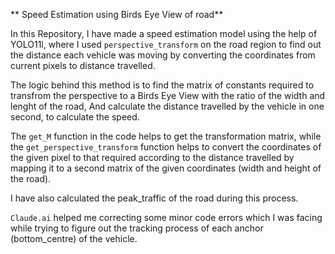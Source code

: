 ** Speed Estimation using Birds Eye View of road**

In this Repository, I have made a speed estimation model using the help of YOLO11l, where I used `perspective_transform` on the road region to find out the distance each vehicle was moving by converting the coordinates from current pixels to distance travelled.

The logic behind this method is to find the matrix of constants required to transfrom the perspective to a Birds Eye View with the ratio of the width and lenght of the road, And calculate the distance travelled by the vehicle in one second, to calculate the speed.

The `get_M` function in the code helps to get the transformation matrix, while the `get_perspective_transform` function helps to convert the coordinates of the given pixel to that required according to the distance travelled by mapping it to a second matrix of the given coordinates (width and height of the road).

I have also calculated the peak_traffic of the road during this process.

`Claude.ai` helped me correcting some minor code errors which I was facing while trying to figure out the tracking process of each anchor (bottom_centre) of the vehicle.